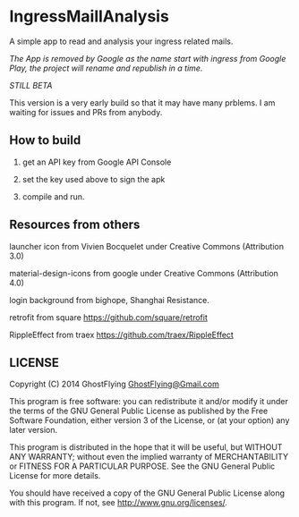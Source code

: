 IngressMaillAnalysis
====================

A simple app to read and analysis your ingress related mails.

*The App is removed by Google as the name start with ingress from Google Play, the project will rename and republish in a time.*

*STILL BETA*

This version is a very early build so that it may have many prblems. I am waiting for issues and PRs from anybody.

How to build 
------------

1. get an API key from Google API Console

2. set the key used above to sign the apk

3. compile and run.

Resources from others
---------------------

launcher icon from Vivien Bocquelet under Creative Commons (Attribution 3.0)

material-design-icons from google under Creative Commons (Attribution 4.0)

login background from bighope, Shanghai Resistance.

retrofit from square https://github.com/square/retrofit

RippleEffect from traex https://github.com/traex/RippleEffect

LICENSE
-------

Copyright (C) 2014 GhostFlying <GhostFlying@Gmail.com>

This program is free software: you can redistribute it and/or modify
it under the terms of the GNU General Public License as published by
the Free Software Foundation, either version 3 of the License, or
(at your option) any later version.

This program is distributed in the hope that it will be useful,
but WITHOUT ANY WARRANTY; without even the implied warranty of
MERCHANTABILITY or FITNESS FOR A PARTICULAR PURPOSE.  See the
GNU General Public License for more details.

You should have received a copy of the GNU General Public License
along with this program. If not, see <http://www.gnu.org/licenses/>.
